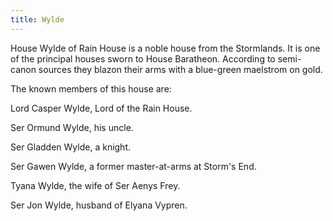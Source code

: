 ```yaml
---
title: Wylde
---
```


 House Wylde of Rain House is a noble house from the Stormlands. It is one of the principal houses sworn to House Baratheon. According to semi-canon sources they blazon their arms with a blue-green maelstrom on gold.

The known members of this house are:

Lord Casper Wylde, Lord of the Rain House.

Ser Ormund Wylde, his uncle.

Ser Gladden Wylde, a knight.

Ser Gawen Wylde, a former master-at-arms at Storm's End.

Tyana Wylde, the wife of Ser Aenys Frey.

Ser Jon Wylde, husband of Elyana Vypren.


